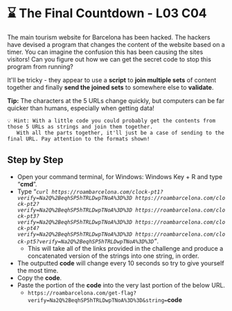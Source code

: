 # ⌛ The Final Countdown - L03 C04

The main tourism website for Barcelona has been hacked. The hackers have devised a program that changes the content of the website based on a timer. You can imagine the confusion this has been causing the sites visitors! Can you figure out how we can get the secret code to stop this program from running?

It'll be tricky - they appear to use a **script** to **join multiple sets** of content together and finally **send the joined sets** to somewhere else to **validate**.

**Tip:** The characters at the 5 URLs change quickly, but computers can be far quicker than humans, especially when getting data!

```
💡 Hint: With a little code you could probably get the contents from those 5 URLs as strings and join them together. 
   With all the parts together, it'll just be a case of sending to the final URL. Pay attention to the formats shown!
```

## Step by Step

- Open your command terminal, for Windows: Windows Key + R and type “**cmd**”.
- Type “*`curl https://roambarcelona.com/clock-pt1?verify=Na2Q%2BeqhSP5hTRLDwpTNoA%3D%3D https://roambarcelona.com/clock-pt2?verify=Na2Q%2BeqhSP5hTRLDwpTNoA%3D%3D https://roambarcelona.com/clock-pt3?verify=Na2Q%2BeqhSP5hTRLDwpTNoA%3D%3D https://roambarcelona.com/clock-pt4?verify=Na2Q%2BeqhSP5hTRLDwpTNoA%3D%3D https://roambarcelona.com/clock-pt5?verify=Na2Q%2BeqhSP5hTRLDwpTNoA%3D%3D`”*.
    - This will take all of the links provided in the challenge and produce a concatenated version of the strings into one string, in order.
- The outputted **code** will change every 10 seconds so try to give yourself the most time.
- Copy the **code**.
- Paste the portion of the **code** into the very last portion of the below URL.
    - `https://roambarcelona.com/get-flag?verify=Na2Q%2BeqhSP5hTRLDwpTNoA%3D%3D&string=`**code**

